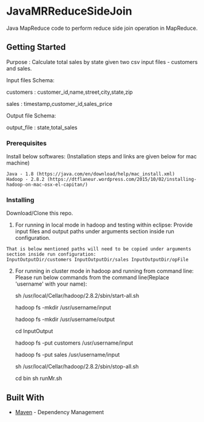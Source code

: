 # JavaMRReduceSideJoin
Java MapReduce code to perform reduce side join operation in MapReduce.

## Getting Started

Purpose : Calculate total sales by state given two csv input files - customers and sales.

Input files Schema:

customers : customer_id,name,street,city,state,zip

sales : timestamp,customer_id,sales_price

Output file Schema:

output_file : state,total_sales

### Prerequisites
Install below softwares: (Installation steps and links are given below for mac machine)

```
Java - 1.8 (https://java.com/en/download/help/mac_install.xml)
Hadoop - 2.8.2 (https://dtflaneur.wordpress.com/2015/10/02/installing-hadoop-on-mac-osx-el-capitan/)
```

### Installing

Download/Clone this repo.

1. For running in local mode in hadoop and testing within eclipse:
  Provide input files and output paths under arguments section inside run configuration.

```
That is below mentioned paths will need to be copied under arguments section inside run configuration: 
InputOutputDir/customers InputOutputDir/sales InputOutputDir/opFile
```

2. For running in cluster mode in hadoop and running from command line:
   Please run below commands from the command line(Replace 'username' with your name):
  
   sh /usr/local/Cellar/hadoop/2.8.2/sbin/start-all.sh
  
   hadoop fs -mkdir /usr/username/input
  
   hadoop fs -mkdir /usr/username/output
   
   cd InputOutput
   
   hadoop fs -put customers /usr/username/input
  
   hadoop fs -put sales /usr/username/input
  
   sh /usr/local/Cellar/hadoop/2.8.2/sbin/stop-all.sh
  
   cd bin
   sh runMr.sh

## Built With

* [Maven](https://maven.apache.org/) - Dependency Management
